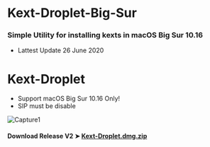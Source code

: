 # Kext-Droplet-Big-Sur

### Simple Utility for installing kexts in macOS Big Sur 10.16
- Lattest Update 26 June 2020

# Kext-Droplet
- Support macOS Big Sur 10.16 Only!
- SIP must be disable

![Capture1](https://i87.servimg.com/u/f87/17/99/48/98/webp_n10.gif)


#### Download Release V2 ➤ [Kext-Droplet.dmg.zip](https://github.com/chris1111/Kext-Droplet-Big-Sur/releases/tag/V1)
